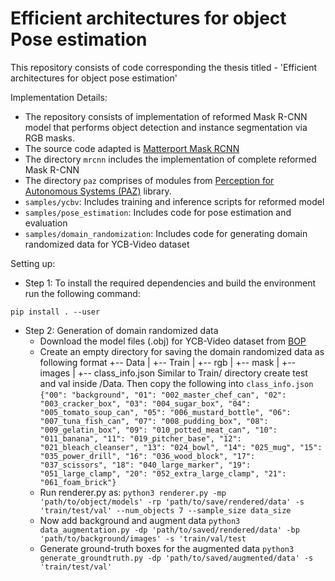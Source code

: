 # Efficient architectures for object Pose estimation

This repository consists of code corresponding the thesis titled - 'Efficient architectures for object pose estimation'


Implementation Details:

* The repository consists of implementation of reformed Mask R-CNN model that performs object detection and instance segmentation via RGB masks.
* The source code adapted is [Matterport Mask RCNN](https://github.com/matterport/Mask_RCNN)
* The directory `mrcnn` includes the implementation of complete reformed Mask R-CNN
* The directory  `paz` comprises of modules from [Perception for Autonomous Systems (PAZ)](https://github.com/oarriaga/paz) library.
* `samples/ycbv`: Includes training and inference scripts for reformed model
* `samples/pose_estimation`: Includes code for pose estimation and evaluation
* `samples/domain_randomization`: Includes code for generating domain randomized data for YCB-Video dataset


Setting up:

* Step 1: To install the required dependencies and build the environment run the following command:

`pip install . --user` 

* Step 2: Generation of domain randomized data
  - Download the model files (.obj) for YCB-Video dataset from [BOP](http://ptak.felk.cvut.cz/6DB/public/bop_datasets/ycbv_models.zip) 
  - Create an empty directory for saving the domain randomized data as following format
    +-- Data
    | +-- Train
      | +-- rgb
      | +-- mask
      | +-- images
    | +-- class_info.json
   Similar to Train/ directory create test and val inside /Data. Then copy the following into `class_info.json`
   `{"00": "background", "01": "002_master_chef_can", "02": "003_cracker_box", "03": "004_sugar_box", "04": "005_tomato_soup_can", "05": "006_mustard_bottle", "06": "007_tuna_fish_can", "07": "008_pudding_box", "08": "009_gelatin_box", "09": "010_potted_meat_can", "10": "011_banana", "11": "019_pitcher_base", "12": "021_bleach_cleanser", "13": "024_bowl", "14": "025_mug", "15": "035_power_drill", "16": "036_wood_block", "17": "037_scissors", "18": "040_large_marker", "19": "051_large_clamp", "20": "052_extra_large_clamp", "21": "061_foam_brick"}`
  - Run renderer.py as: `python3 renderer.py -mp 'path/to/object/models' -rp 'path/to/save/rendered/data' -s 'train/test/val' --num_objects 7 --sample_size data_size`
  - Now add background and augment data
    `python3 data_augmentation.py -dp 'path/to/saved/rendered/data' -bp 'path/to/background/images' -s 'train/val/test`
  - Generate ground-truth boxes for the augmented data
    `python3 generate_groundtruth.py -dp 'path/to/saved/augmented/data' -s 'train/test/val'`
